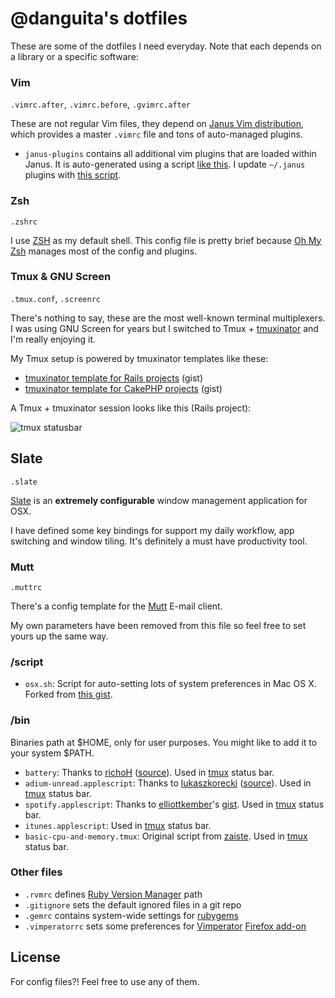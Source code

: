 # @danguita's dotfiles

These are some of the dotfiles I need everyday. Note that each depends on a library or a specific software:

### Vim

`.vimrc.after`, `.vimrc.before`, `.gvimrc.after`

These are not regular Vim files, they depend on [Janus Vim distribution](https://github.com/carlhuda/janus), which provides a master `.vimrc` file and tons of auto-managed plugins.

* `janus-plugins` contains all additional vim plugins that are loaded within Janus. It is auto-generated using a script [like this](https://gist.github.com/2436641). I update `~/.janus` plugins with [this script](https://gist.github.com/3845652).

### Zsh

`.zshrc`

I use [ZSH](http://www.zsh.org/) as my default shell. This config file is pretty brief because [Oh My Zsh](https://github.com/robbyrussell/oh-my-zsh) manages most of the config and plugins.

### Tmux & GNU Screen

`.tmux.conf`, `.screenrc`

There's nothing to say, these are the most well-known terminal multiplexers. I was using GNU Screen for years but I switched to Tmux + [tmuxinator](https://github.com/aziz/tmuxinator) and I'm really enjoying it.

My Tmux setup is powered by tmuxinator templates like these:
* [tmuxinator template for Rails projects](https://gist.github.com/3023433) (gist)
* [tmuxinator template for CakePHP projects](https://gist.github.com/3033284) (gist)

A Tmux + tmuxinator session looks like this (Rails project):

![tmux statusbar](https://raw.github.com/danguita/dotfiles/master/images/tmux-statusbar.jpg)

## Slate

`.slate`

[Slate](https://github.com/jigish/slate) is an **extremely configurable** window management application for OSX.

I have defined some key bindings for support my daily workflow, app switching and window tiling. It's definitely a must have productivity tool.

### Mutt

`.muttrc`

There's a config template for the [Mutt](http://www.mutt.org/) E-mail client.

My own parameters have been removed from this file so feel free to set yours up the same way.

### /script

* `osx.sh`: Script for auto-setting lots of system preferences in Mac OS X. Forked from [this gist](https://gist.github.com/2260182). 

### /bin

Binaries path at $HOME, only for user purposes. You might like to add it to your system $PATH.

* `battery`: Thanks to [richoH](https://github.com/richoH) ([source](https://github.com/richoH/dotfiles/blob/master/bin/battery)). Used in [tmux](https://github.com/danguita/dotfiles/blob/master/tmux.conf) status bar.
* `adium-unread.applescript`: Thanks to [lukaszkorecki](https://github.com/lukaszkorecki) ([source](https://github.com/lukaszkorecki/DotFiles/blob/master/bins/Adium.scpt)). Used in [tmux](https://github.com/danguita/dotfiles/blob/master/tmux.conf) status bar.
* `spotify.applescript`: Thanks to [elliottkember](https://github.com/elliottkember)'s [gist](https://gist.github.com/1884925). Used in [tmux](https://github.com/danguita/dotfiles/blob/master/tmux.conf) status bar.
* `itunes.applescript`: Used in [tmux](https://github.com/danguita/dotfiles/blob/master/tmux.conf) status bar.
* `basic-cpu-and-memory.tmux`: Original script from [zaiste](https://github.com/zaiste/tmuxified/blob/master/scripts/basic-cpu-and-memory.tmux). Used in [tmux](https://github.com/danguita/dotfiles/blob/master/tmux.conf) status bar.

### Other files

* `.rvmrc` defines [Ruby Version Manager](http://beginrescueend.com/) path
* `.gitignore` sets the default ignored files in a git repo
* `.gemrc` contains system-wide settings for [rubygems](http://rubygems.org/)
* `.vimperatorrc` sets some preferences for [Vimperator](http://www.vimperator.org/vimperator) [Firefox add-on](https://addons.mozilla.org/en-US/firefox/addon/vimperator/)

## License

For config files?! Feel free to use any of them.
